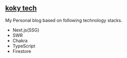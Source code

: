 ## [koky tech](https://kokinagai.com)
My Personal blog based on following technology stacks.

- Next.js(SSG)
- SWR
- Chakra
- TypeScript
- Firestore
